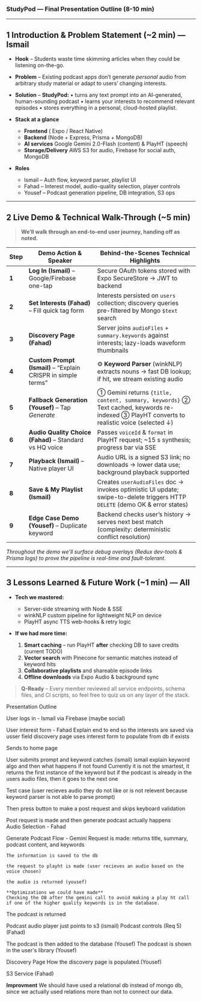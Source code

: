 ### StudyPod — Final Presentation Outline (8-10 min)

---

## 1  Introduction & Problem Statement  (\~2 min)  — **Ismail**

* **Hook** – Students waste time skimming articles when they could be listening on-the-go.
* **Problem** – Existing podcast apps don’t generate *personal* audio from arbitrary study material or adapt to users’ changing interests.
* **Solution** – **StudyPod:** • turns any text prompt into an AI-generated, human-sounding podcast • learns your interests to recommend relevant episodes • stores everything in a personal, cloud-hosted playlist.
* **Stack at a glance**

  * **Frontend**  ( Expo / React Native)
  * **Backend** (Node + Express, Prisma + MongoDB)
  * **AI services** Google Gemini 2.0-Flash (content) & PlayHT (speech)
  * **Storage/Delivery** AWS S3 for audio, Firebase for social auth, MongoDB
* **Roles**

  * Ismail – Auth flow, keyword parser, playlist UI
  * Fahad – Interest model, audio-quality selection, player controls
  * Yousef – Podcast generation pipeline, DB integration, S3 ops

---

## 2  Live Demo & Technical Walk-Through  (\~5 min)

> **We’ll walk through an end-to-end user journey, handing off as noted.**

| Step  | Demo Action & Speaker                                         | Behind-the-Scenes Technical Highlights                                                                                                      |
| ----- | ------------------------------------------------------------- | ------------------------------------------------------------------------------------------------------------------------------------------- |
| **1** | **Log In (Ismail)** – Google/Firebase one-tap                 | Secure OAuth tokens stored with Expo SecureStore → JWT to backend                                                                           |
| **2** | **Set Interests (Fahad)** – Fill quick tag form               | Interests persisted on `users` collection; discovery queries pre-filtered by Mongo `$text` search                                           |
| **3** | **Discovery Page (Fahad)**                                    | Server joins `audioFiles` + `summary.keywords` against interests; lazy-loads waveform thumbnails                                            |
| **4** | **Custom Prompt (Ismail)** – “Explain CRISPR in simple terms” | ⚙️ **Keyword Parser** (winkNLP) extracts nouns → fast DB lookup; if hit, we stream existing audio                                           |
| **5** | **Fallback Generation (Yousef)** – Tap *Generate*             | ① Gemini returns `{title, content, summary, keywords}` ② Text cached, keywords re-indexed ③ PlayHT converts to realistic voice (selected ↓) |
| **6** | **Audio Quality Choice (Fahad)** – Standard vs HQ voice       | Passes `voiceId` & `format` in PlayHT request; \~15 s synthesis; progress bar via SSE                                                       |
| **7** | **Playback (Ismail)** – Native player UI                      | Audio URL is a signed S3 link; no downloads → lower data use; background playback supported                                                 |
| **8** | **Save & My Playlist (Ismail)**                               | Creates `userAudioFiles` doc → invokes optimistic UI update; swipe-to-delete triggers HTTP `DELETE` (demo OK & error states)                |
| **9** | **Edge Case Demo (Yousef)** – Duplicate keyword               | Backend checks user’s history → serves next best match (complexity: deterministic conflict resolution)                                      |

*Throughout the demo we’ll surface debug overlays (Redux dev-tools & Prisma logs) to prove the pipeline is real-time and fault-tolerant.*

---

## 3  Lessons Learned & Future Work  (\~1 min)  — **All**

* **Tech we mastered:**
  * Server-side streaming with Node & SSE
  * winkNLP custom pipeline for lightweight NLP on device
  * PlayHT async TTS web-hooks & retry logic
* **If we had more time:**

  1. **Smart caching** – run PlayHT **after** checking DB to save credits (current TODO)
  2. **Vector search** with Pinecone for semantic matches instead of keyword hits
  3. **Collaborative playlists** and shareable episode links
  4. **Offline downloads** via Expo Audio & background sync

> **Q-Ready** – Every member reviewed all service endpoints, schema files, and CI scripts, so feel free to quiz us on any layer of the stack.

Presentation Outline

User logs in - Ismail via Firebase (maybe social)

User interest form - Fahad
    Explain end to end so the interests are saved via usser field
    discovery page uses interest form to populate from db if exists

Sends to home page

User submits prompt and keyword catches (ismail)
    ismail explain keyword algo and then what happens if not found
    Currently it is not the smartest, it returns the first instance of the keyword
    but if the podcast is already in the users audio files, then it goes to the next one

Test case (user recieves audio they do not like or is not relevent because
keyword parser is not able to parse prompt)

Then press button to make a post request and skips keyboard validation

Post request is made and then generate podcast actually happens  
Audio Selection - Fahad

Generate Podcast Flow -
    Gemini Request is made: returns title, summary, podcast content,
    and keywords

    The information is saved to the db 
    
    the request to playht is made (user recieves an audio based on the 
    voice chosen) 

    the audio is returned (yousef)

    **Optimizations we could have made**
    Checking the DB after the gemini call to avoid making a play ht call 
    if one of the higher quality keywords is in the database. 

The podcast is returned

Podcast audio player just points to s3 (ismail)
Podcast controls (Req 5) (Fahad)

The podcast is then added to the database (Yousef)
The podcast is shown in the user's library (Yousef)

Discovery Page
How the discovery page is populated.(Yousef)

S3 Service (Fahad)

**Improvment**
We should have used a relational db instead of mongo db, since we actually used
relations more than not to connect our data.
